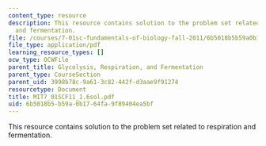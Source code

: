 ```yaml
---
content_type: resource
description: This resource contains solution to the problem set related to respiration
  and fermentation.
file: /courses/7-01sc-fundamentals-of-biology-fall-2011/6b5018b5b59a0b1764fa9f89404ea5bf_MIT7_01SCF11_1.6sol.pdf
file_type: application/pdf
learning_resource_types: []
ocw_type: OCWFile
parent_title: Glycolysis, Respiration, and Fermentation
parent_type: CourseSection
parent_uid: 3998b78c-9a61-3c82-442f-d3aae9f91274
resourcetype: Document
title: MIT7_01SCF11_1.6sol.pdf
uid: 6b5018b5-b59a-0b17-64fa-9f89404ea5bf
---
```

This resource contains solution to the problem set related to respiration and fermentation.